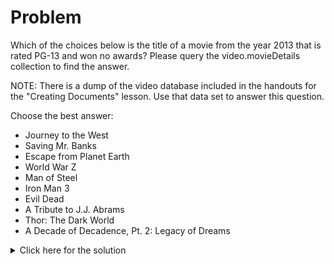 # Problem
Which of the choices below is the title of a movie from the year 2013 that is rated PG-13 and won no awards? Please query the video.movieDetails collection to find the answer.

NOTE: There is a dump of the video database included in the handouts for the "Creating Documents" lesson. Use that data set to answer this question.

Choose the best answer:
 - Journey to the West
 - Saving Mr. Banks
 - Escape from Planet Earth
 - World War Z
 - Man of Steel
 - Iron Man 3
 - Evil Dead
 - A Tribute to J.J. Abrams
 - Thor: The Dark World
 - A Decade of Decadence, Pt. 2: Legacy of Dreams
 
<details>
  <summary>Click here for the solution</summary>
  - A Decade of Decadence, Pt. 2: Legacy of Dreams
</details>